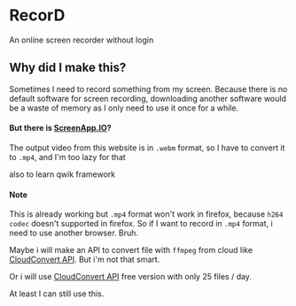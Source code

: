 # RecorD

An online screen recorder without login

## Why did I make this?

Sometimes I need to record something from my screen. Because there is no default software for screen recording, downloading another software would be a waste of memory as I only need to use it once for a while.

#### But there is [ScreenApp.IO](https://screenapp.io/)?

The output video from this website is in `.webm` format, so I have to convert it to `.mp4`, and I'm too lazy for that

also to learn qwik framework

#### Note

This is already working but `.mp4` format won't work in firefox, because `h264 codec` doesn't
supported in firefox. So if I want to record in `.mp4` format, i need to use another browser.
Bruh.

Maybe i will make an API to convert file with `ffmpeg` from cloud like [CloudConvert API](https://cloudconvert.com/api/). 
But i'm not that smart.

Or i will use [CloudConvert API](https://cloudconvert.com/api/) free version 
with only 25 files / day.

At least I can still use this.
